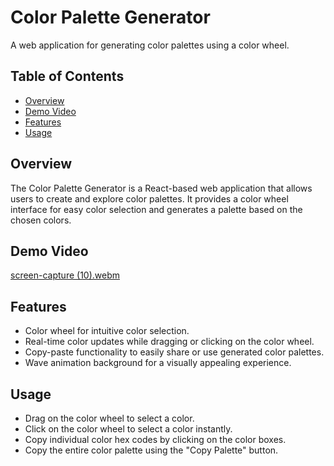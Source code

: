 # Color Palette Generator

A web application for generating color palettes using a color wheel.

## Table of Contents
- [Overview](#overview)
- [Demo Video](#demoVideo)
- [Features](#features)
- [Usage](#usage)

## Overview

The Color Palette Generator is a React-based web application that allows users to create and explore color palettes. It provides a color wheel interface for easy color selection and generates a palette based on the chosen colors.

## Demo Video

[screen-capture (10).webm](https://github.com/amber1bhatt/Color-Wheel/assets/43303850/73f4d1eb-1cbd-477d-bf14-0c41c45dde93)

## Features

- Color wheel for intuitive color selection.
- Real-time color updates while dragging or clicking on the color wheel.
- Copy-paste functionality to easily share or use generated color palettes.
- Wave animation background for a visually appealing experience.

## Usage

- Drag on the color wheel to select a color.
- Click on the color wheel to select a color instantly.
- Copy individual color hex codes by clicking on the color boxes.
- Copy the entire color palette using the "Copy Palette" button.
